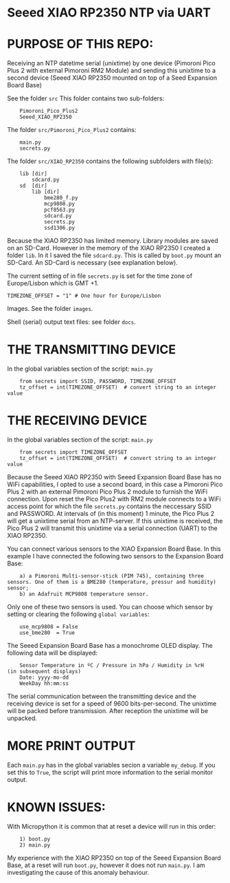 # Seeed XIAO RP2350 NTP via UART

# PURPOSE OF THIS REPO:

Receiving an NTP datetime serial (unixtime) by one device (Pimoroni Pico Plus 2 with external Pimoroni RM2 Module)
and sending this unixtime to a second device (Seeed XIAO RP2350 mounted on top of a Seed Expansion Board Base)

See the folder ```src```
This folder contains two sub-folders: 
```
    Pimoroni_Pico_Plus2
    Seeed_XIAO_RP2350
```

The folder ```src/Pimoroni_Pico_Plus2``` contains:
```
    main.py
    secrets.py
```

The folder ```src/XIAO_RP2350``` contains the following subfolders with file(s):
```
    lib [dir]
        sdcard.py
    sd  [dir]
        lib [dir]
            bme280_f.py
            mcp9808.py
            pcf8563.py
            sdcard.py
            secrets.py
            ssd1306.py
```

Because the XIAO RP2350 has limited memory. Library modules are saved on an SD-Card. 
However in the memory of the XIAO RP2350 I created a folder ```lib```. In it I saved the file ```sdcard.py```.
This is called by ```boot.py``` mount an SD-Card. An SD-Card is necessary (see explanation below).

The current setting of  in file ```secrets.py``` is set for the time zone of Europe/Lisbon
which is GMT +1.

```
TIMEZONE_OFFSET = "1" # One hour for Europe/Lisbon
```

Images. See the folder ```images```.

Shell (serial) output text files: see folder ```docs```.


# THE TRANSMITTING DEVICE

In the global variables section of the script: ```main.py``` 
```
    from secrets import SSID, PASSWORD, TIMEZONE_OFFSET
    tz_offset = int(TIMEZONE_OFFSET)  # convert string to an integer value

```

# THE RECEIVING DEVICE

In the global variables section of the script: ```main.py``` 
```
    from secrets import TIMEZONE_OFFSET
    tz_offset = int(TIMEZONE_OFFSET)  # convert string to an integer value
```

Because the Seeed XIAO RP2350 with Seeed Expansion Board Base has no WiFi capabilities,
I opted to use a second board, in this case a Pimoroni Pico Plus 2 with an external Pimoroni Pico Plus 2 module to furnish the WiFi connection. Upon reset the Pico Plus2 with RM2 module connects to a WiFi access point for which the file ```secrets.py``` contains the neccessary SSID and PASSWORD. At intervals of (in this moment) 1 minute, the Pico Plus 2 will get a unixtime serial from an NTP-server. If this unixtime is received, the Pico Plus 2 will transmit this unixtime via a serial connection (UART) to the XIAO RP2350.

You can connect various sensors to the XIAO Expansion Board Base. In this example I have connected the following two sensors to the Expansion Board Base:
```
    a) a Pimoroni Multi-sensor-stick (PIM 745), containing three sensors. One of them is a BME280 (temperature, pressur and humidity) sensor;
    b) an Adafruit MCP9808 temperature sensor.
```
Only one of these two sensors is used. You can choose which sensor by setting or clearing the following ```global variables```:
```
    use_mcp9808 = False
    use_bme280  = True
```

The Seeed Expansion Board Base has a monochrome OLED display.
The following data will be displayed:
```
    Sensor Temperature in ºC / Pressure in hPa / Humidity in %rH    (in subsequent displays)
    Date: yyyy-mo-dd
    WeekDay hh:mm:ss
```

The serial communication between the transmitting device and the receiving device is set for a speed of 9600 bits-per-second.
The unixtime will be packed before transmission. After reception the unixtime will be unpacked.


# MORE PRINT OUTPUT
Each ```main.py``` has in the global variables secion a variable ```my_debug```. If you set this to ```True```, the script will print more information to the serial monitor output.

# KNOWN ISSUES:
With Micropython it is common that at reset a device will run in this order:
```
    1) boot.py
    2) main.py
```

My experience with the XIAO RP2350 on top of the Seeed Expansion Board Base, at a reset will run ```boot.py```, however it does not run ```main.py```.
I am investigating the cause of this anomaly behaviour.



